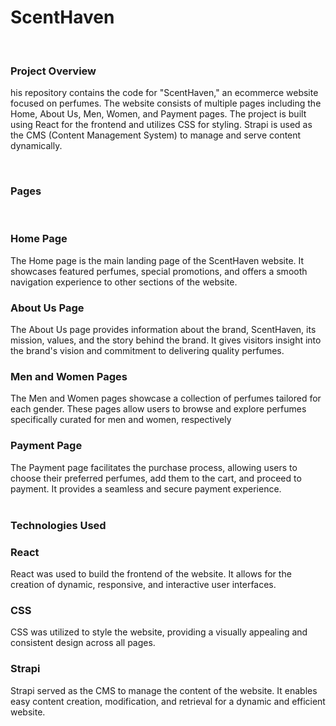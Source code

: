 <h1>ScentHaven</h1>
</br>
<h3>Project Overview</h3>
<p>his repository contains the code for "ScentHaven," an ecommerce website focused on perfumes. The website consists of multiple pages including the Home, About Us, Men, Women, and Payment pages. The project is built using React for the frontend and utilizes CSS for styling. Strapi is used as the CMS (Content Management System) to manage and serve content dynamically.</p>
</br>
<h3>Pages</h3>
</br>
<h3>Home Page</h3>
The Home page is the main landing page of the ScentHaven website. It showcases featured perfumes, special promotions, and offers a smooth navigation experience to other sections of the website.
</br>
<h3>About Us Page</h3>
The About Us page provides information about the brand, ScentHaven, its mission, values, and the story behind the brand. It gives visitors insight into the brand's vision and commitment to delivering quality perfumes.
</br>
<h3>Men and Women Pages</h3>
The Men and Women pages showcase a collection of perfumes tailored for each gender. These pages allow users to browse and explore perfumes specifically curated for men and women, respectively
</br>
<h3>Payment Page</h3>
The Payment page facilitates the purchase process, allowing users to choose their preferred perfumes, add them to the cart, and proceed to payment. It provides a seamless and secure payment experience.
</br>
</br>
<h3>Technologies Used</h3>
<h3>React</h3>
React was used to build the frontend of the website. It allows for the creation of dynamic, responsive, and interactive user interfaces.

<h3>CSS</h3>
CSS was utilized to style the website, providing a visually appealing and consistent design across all pages.

<h3>Strapi</h3>
Strapi served as the CMS to manage the content of the website. It enables easy content creation, modification, and retrieval for a dynamic and efficient website.
